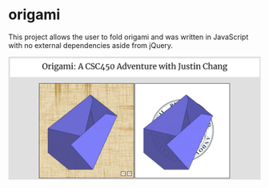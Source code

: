 # origami

This project allows the user to fold origami and was written in JavaScript with no external dependencies aside from jQuery.

<img src="./origami_demo.JPG"/>
